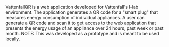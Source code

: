 VattenfallQR is a web application developed for Vattenfall's I-lab environment. The application generates a QR code for a "smart plug" that measures energy consumption of individual appliances. 
A user can generate a QR code and scan it to get access to the web application that presents the energy usage of an appliance over 24 hours, past week or past month. 
NOTE: This was developed as a prototype and is meant to be used locally.
